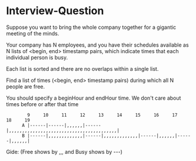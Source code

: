 # Interview-Question


Suppose you want to bring the whole company together for 
a gigantic meeting of the minds.

Your company has N employees, and you have their schedules available 
as N lists of <begin, end> timestamp pairs, which indicate times that 
each individual person is busy.

Each list is sorted and there are no overlaps within a single list.

Find a list of times (<begin, end> timestamp pairs) during which 
all N people are free.

You should specify a beginHour and endHour time. 
We don't care about times before or after that time

            9     10     11     12     13     14     15     16     17     18     19
          A |------|------|,,,,,,|------|,,,,,,,,,,,,,,,,,,,,,,,,,,,,,,,,,,,,,,,,,|                                          
          B |------|,,,,,,,,,,,,,|------|,,,,,,,,,,,,,|------|,,,,,,|------|,,,,,,|    

Gide: (Free shows by  ,,, and  Busy shows by ---)



          						
